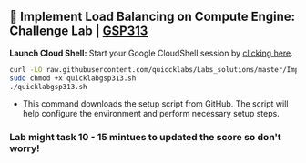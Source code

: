 
## 🚀 Implement Load Balancing on Compute Engine: Challenge Lab | [GSP313](https://www.cloudskillsboost.google/focuses/10258?parent=catalog)



**Launch Cloud Shell:**
Start your Google CloudShell session by [clicking here](https://console.cloud.google.com/home/dashboard?project=&pli=1&cloudshell=true).


```bash
curl -LO raw.githubusercontent.com/quiccklabs/Labs_solutions/master/Implement%20Load%20Balancing%20on%20Compute%20Engine%20Challenge%20Lab/quicklabgsp313.sh
sudo chmod +x quicklabgsp313.sh
./quicklabgsp313.sh
```
- This command downloads the setup script from GitHub. The script will help configure the environment and perform necessary setup steps.

### Lab might task 10 - 15 mintues to updated the score so don't worry!


